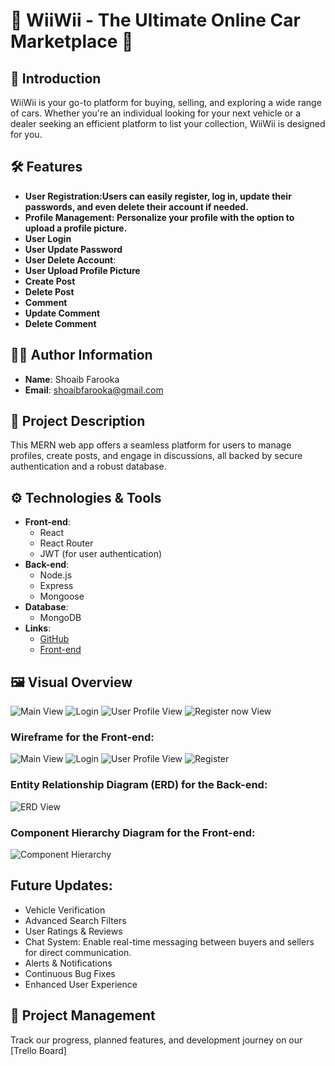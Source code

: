 # 🚗 WiiWii - The Ultimate Online Car Marketplace 🚗

## 🌟 Introduction

WiiWii is your go-to platform for buying, selling, and exploring a wide range of cars. Whether you're an individual looking for your next vehicle or a dealer seeking an efficient platform to list your collection, WiiWii is designed for you.

## 🛠 Features

- **User Registration:Users can easily register, log in, update their passwords, and even delete their account if needed.**
- **Profile Management: Personalize your profile with the option to upload a profile picture.**
- **User Login**
- **User Update Password**
- **User Delete Account**:
- **User Upload Profile Picture**
- **Create Post**
- **Delete Post**
- **Comment**
- **Update Comment**
- **Delete Comment**

## 🙋‍♂️ Author Information

- **Name**: Shoaib Farooka
- **Email**: [shoaibfarooka@gmail.com](mailto:shoaibfarooka@gmail.com)

## 📜 Project Description

This MERN web app offers a seamless platform for users to manage profiles, create posts, and engage in discussions, all backed by secure authentication and a robust database.

## ⚙️ Technologies & Tools

- **Front-end**:
  - React
  - React Router
  - JWT (for user authentication)
- **Back-end**:
  - Node.js
  - Express
  - Mongoose
- **Database**:
  - MongoDB
- **Links**:
  - [GitHub](https://github.com/majidliaaqat)
  - [Front-end](https://github.com/majidliaaqat/wiiwii-server/)

## 🖼 Visual Overview

![Main View](./Public/4.png)
![Login](./Public/66.png)
![User Profile View](./Public/2.png)
![Register now View](./Public/3.png)

### Wireframe for the Front-end:

![Main View](./Public/Main.png)
![Login](./Public/LOGIN.png)
![User Profile View](./Public/User%20Profile.png)
![Register](./Public/REGISTER%20.png)

### Entity Relationship Diagram (ERD) for the Back-end:

![ERD View](./Public/ERD.png)

### Component Hierarchy Diagram for the Front-end:

![Component Hierarchy](./Public/Component%20Hierarchy%20Diagram.png)

## Future Updates:

- Vehicle Verification
- Advanced Search Filters
- User Ratings & Reviews
- Chat System: Enable real-time messaging between buyers and sellers for direct communication.
- Alerts & Notifications
- Continuous Bug Fixes
- Enhanced User Experience

## 📌 Project Management

Track our progress, planned features, and development journey on our [Trello Board]
